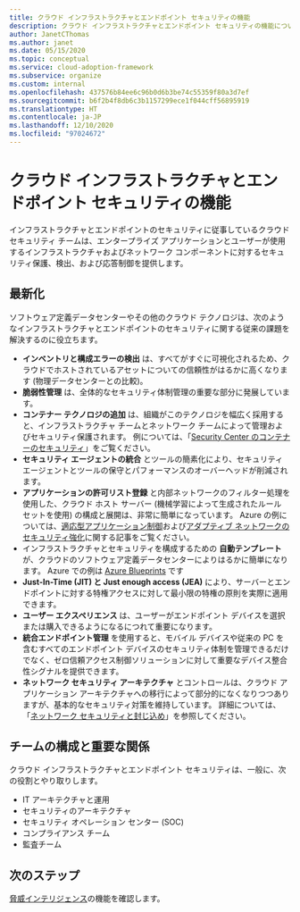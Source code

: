 ```yaml
---
title: クラウド インフラストラクチャとエンドポイント セキュリティの機能
description: クラウド インフラストラクチャとエンドポイント セキュリティの機能について説明します。
author: JanetCThomas
ms.author: janet
ms.date: 05/15/2020
ms.topic: conceptual
ms.service: cloud-adoption-framework
ms.subservice: organize
ms.custom: internal
ms.openlocfilehash: 437576b84ee6c96b0d6b3be74c55359f80a3d7ef
ms.sourcegitcommit: b6f2b4f8db6c3b1157299ece1f044cff56895919
ms.translationtype: HT
ms.contentlocale: ja-JP
ms.lasthandoff: 12/10/2020
ms.locfileid: "97024672"
---
```

# <a name="function-of-cloud-infrastructure-and-endpoint-security"></a>クラウド インフラストラクチャとエンドポイント セキュリティの機能

インフラストラクチャとエンドポイントのセキュリティに従事しているクラウド セキュリティ チームは、エンタープライズ アプリケーションとユーザーが使用するインフラストラクチャおよびネットワーク コンポーネントに対するセキュリティ保護、検出、および応答制御を提供します。

## <a name="modernization"></a>最新化

ソフトウェア定義データセンターやその他のクラウド テクノロジは、次のようなインフラストラクチャとエンドポイントのセキュリティに関する従来の課題を解決するのに役立ちます。

- **インベントリと構成エラーの検出** は、すべてがすぐに可視化されるため、クラウドでホストされているアセットについての信頼性がはるかに高くなります (物理データセンターとの比較)。
- **脆弱性管理** は、全体的なセキュリティ体制管理の重要な部分に発展しています。
- **コンテナー テクノロジの追加** は、組織がこのテクノロジを幅広く採用すると、インフラストラクチャ チームとネットワーク チームによって管理およびセキュリティ保護されます。 例については、「[Security Center のコンテナーのセキュリティ](/azure/security-center/container-security)」をご覧ください。
- **セキュリティ エージェントの統合** とツールの簡素化により、セキュリティ エージェントとツールの保守とパフォーマンスのオーバーヘッドが削減されます。
- **アプリケーションの許可リスト登録** と内部ネットワークのフィルター処理を使用した、クラウド ホスト サーバー (機械学習によって生成されたルール セットを使用) の構成と展開は、非常に簡単になっています。 Azure の例については、[適応型アプリケーション制御](/azure/security-center/security-center-adaptive-application)および[アダプティブ ネットワークのセキュリティ強化](/azure/security-center/security-center-adaptive-network-hardening)に関する記事をご覧ください。
- インフラストラクチャとセキュリティを構成するための **自動テンプレート** が、クラウドのソフトウェア定義データセンターによりはるかに簡単になります。 Azure での例は [Azure Blueprints](/azure/governance/blueprints/overview) です
- **Just-In-Time (JIT) と Just enough access (JEA)** により、サーバーとエンドポイントに対する特権アクセスに対して最小限の特権の原則を実際に適用できます。
- **ユーザー エクスペリエンス** は、ユーザーがエンドポイント デバイスを選択または購入できるようになるにつれて重要になります。
- **統合エンドポイント管理** を使用すると、モバイル デバイスや従来の PC を含むすべてのエンドポイント デバイスのセキュリティ体制を管理できるだけでなく、ゼロ信頼アクセス制御ソリューションに対して重要なデバイス整合性シグナルを提供できます。
- **ネットワーク セキュリティ アーキテクチャ** とコントロールは、クラウド アプリケーション アーキテクチャへの移行によって部分的になくなりつつありますが、基本的なセキュリティ対策を維持しています。 詳細については、「[ネットワーク セキュリティと封じ込め](/azure/architecture/framework/security/network-security-containment)」を参照してください。

## <a name="team-composition-and-key-relationships"></a>チームの構成と重要な関係

クラウド インフラストラクチャとエンドポイント セキュリティは、一般に、次の役割とやり取りします。

- IT アーキテクチャと運用
- セキュリティのアーキテクチャ
- セキュリティ オペレーション センター (SOC)
- コンプライアンス チーム
- 監査チーム

## <a name="next-steps"></a>次のステップ

[脅威インテリジェンス](./cloud-security-threat-intelligence.md)の機能を確認します。
